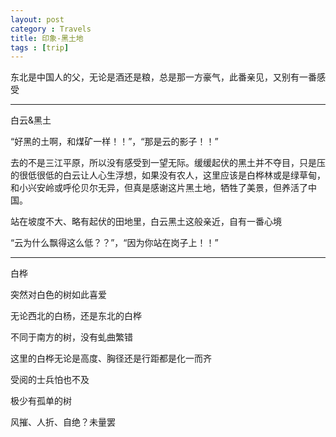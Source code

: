```yaml
---
layout: post
category : Travels
title: 印象-黑土地
tags : [trip]
---
```




东北是中国人的父，无论是酒还是粮，总是那一方豪气，此番亲见，又别有一番感受

 ---

白云&黑土

“好黑的土啊，和煤矿一样！！”，“那是云的影子！！”

去的不是三江平原，所以没有感受到一望无际。缓缓起伏的黑土并不夺目，只是压的很低很低的白云让人心生浮想，如果没有农人，这里应该是白桦林或是绿草甸，和小兴安岭或呼伦贝尔无异，但真是感谢这片黑土地，牺牲了美景，但养活了中国。

站在坡度不大、略有起伏的田地里，白云黑土这般亲近，自有一番心境

“云为什么飘得这么低？？”，“因为你站在岗子上！！”

 
---
白桦

突然对白色的树如此喜爱

无论西北的白杨，还是东北的白桦

不同于南方的树，没有虬曲繁错

这里的白桦无论是高度、胸径还是行距都是化一而齐

受阅的士兵怕也不及

极少有孤单的树

风摧、人折、自绝？未量罢